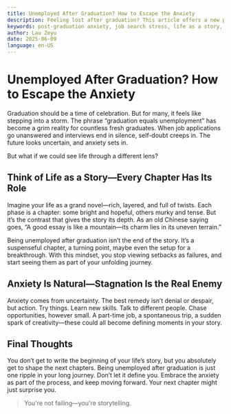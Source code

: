 ```yaml
---
title: Unemployed After Graduation? How to Escape the Anxiety
description: Feeling lost after graduation? This article offers a new perspective—treat your life like a storybook full of ups and downs. You're not failing; you're storytelling.
keywords: post-graduation anxiety, job search stress, life as a story, personal growth, mindset shift, graduate struggles
author: Lau Zeyu
date: 2025-06-09
language: en-US
---
```


# Unemployed After Graduation? How to Escape the Anxiety

Graduation should be a time of celebration. But for many, it feels like stepping into a storm. The phrase “graduation equals unemployment” has become a grim reality for countless fresh graduates. When job applications go unanswered and interviews end in silence, self-doubt creeps in. The future looks uncertain, and anxiety sets in.

But what if we could see life through a different lens?

## Think of Life as a Story—Every Chapter Has Its Role

Imagine your life as a grand novel—rich, layered, and full of twists. Each phase is a chapter: some bright and hopeful, others murky and tense. But it’s the contrast that gives the story its depth. As an old Chinese saying goes, “A good essay is like a mountain—its charm lies in its uneven terrain.”

Being unemployed after graduation isn’t the end of the story. It’s a suspenseful chapter, a turning point, maybe even the setup for a breakthrough. With this mindset, you stop viewing setbacks as failures, and start seeing them as part of your unfolding journey.

## Anxiety Is Natural—Stagnation Is the Real Enemy

Anxiety comes from uncertainty. The best remedy isn’t denial or despair, but action. Try things. Learn new skills. Talk to different people. Chase opportunities, however small. A part-time job, a spontaneous trip, a sudden spark of creativity—these could all become defining moments in your story.

## Final Thoughts

You don’t get to write the beginning of your life’s story, but you absolutely get to shape the next chapters. Being unemployed after graduation is just one ripple in your long journey. Don’t let it define you. Embrace the anxiety as part of the process, and keep moving forward. Your next chapter might just surprise you.

> You're not failing—you're storytelling.